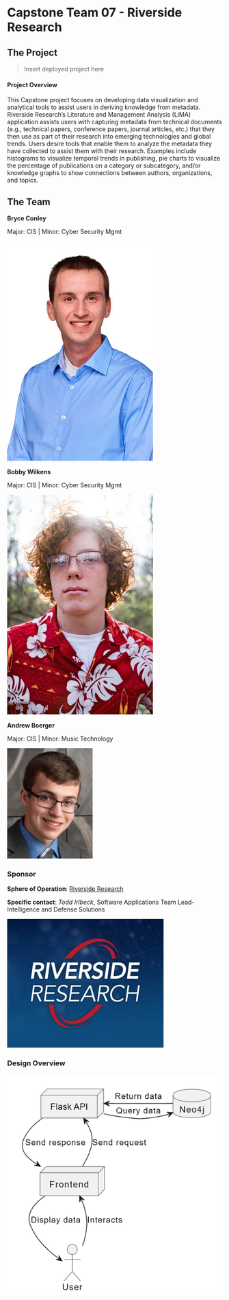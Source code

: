 # Capstone Team 07 - Riverside Research

## The Project

> Insert deployed project here 

#### Project Overview

This Capstone project focuses on developing data visualization and analytical tools to assist users in deriving knowledge from metadata. Riverside Research’s Literature and Management Analysis (LiMA) application assists users with capturing metadata from technical documents (e.g., technical papers, conference papers, journal articles, etc.) that they then use as part of their research into emerging technologies and global trends. Users desire tools that enable them to analyze the metadata they have collected to assist them with their research. Examples include histograms to visualize temporal trends in publishing, pie charts to visualize the percentage of publications on a category or subcategory, and/or knowledge graphs to show connections between authors, organizations, and topics.

## The Team

**Bryce Conley**

Major: CIS  |  Minor: Cyber Security Mgmt

<img src="./images/bryce.png" alt="bryce">

**Bobby Wilkens**

Major: CIS  |  Minor: Cyber Security Mgmt

<img src="./images/bobby.png" alt="bobby">

**Andrew Boerger**

Major: CIS  |  Minor: Music Technology

<img src="./images/andrew.png" alt="andrew">


### Sponsor

**Sphere of Operation**: [Riverside Research](https://www.riversideresearch.org/)

**Specific contact**: *Todd Irlbeck*, Software Applications Team Lead- Intelligence and Defense Solutions

<img src="./images/riverside.png" alt="riverside">

### Design Overview

<img src="./images/designOverview.png" alt="designOverview">
